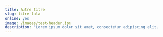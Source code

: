 ```yaml
---
title: Autre titre
slug: titre-lala
online: yes
image: /images/test-header.jpg
description: "Lorem ipsum dolor sit amet, consectetur adipiscing elit. Fusce feugiat iaculis nibh, sit amet imperdiet elit porttitor in."
---
```

